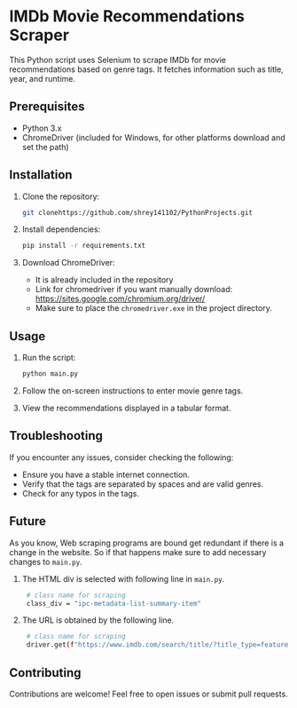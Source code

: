 # IMDb Movie Recommendations Scraper

This Python script uses Selenium to scrape IMDb for movie recommendations based on genre tags. It fetches information such as title, year, and runtime.

## Prerequisites

- Python 3.x
- ChromeDriver (included for Windows, for other platforms download and set the path)

## Installation

1. Clone the repository:

    ```bash
    git clonehttps://github.com/shrey141102/PythonProjects.git
    ```

2. Install dependencies:

    ```bash
    pip install -r requirements.txt
    ```

3. Download ChromeDriver:

    - It is already included in the repository
    - Link for chromedriver if you want manually download: https://sites.google.com/chromium.org/driver/
    - Make sure to place the `chromedriver.exe` in the project directory.

## Usage

1. Run the script:

    ```bash
    python main.py
    ```

2. Follow the on-screen instructions to enter movie genre tags.

3. View the recommendations displayed in a tabular format.

## Troubleshooting

If you encounter any issues, consider checking the following:

- Ensure you have a stable internet connection.
- Verify that the tags are separated by spaces and are valid genres.
- Check for any typos in the tags.

## Future
As you know, Web scraping programs are bound get redundant if there is a change in the website. 
So if that happens make sure to add necessary changes to `main.py`.

1. The HTML div is selected with following line in `main.py`.
   ```bash
    # class name for scraping
    class_div = "ipc-metadata-list-summary-item"
    ```
2. The URL is obtained by the following line.
   ```bash
    # class name for scraping
    driver.get(f"https://www.imdb.com/search/title/?title_type=feature&genres={tags}&release_date=,{date}")
    ```

## Contributing

Contributions are welcome! Feel free to open issues or submit pull requests.


